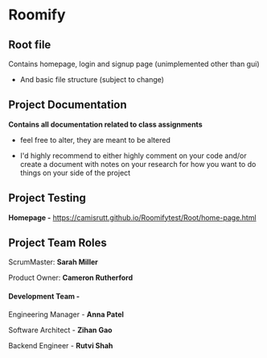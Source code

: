 # Roomify


## Root file

Contains homepage, login and signup page (unimplemented other than gui)

- And basic file structure (subject to change)

## Project Documentation

**Contains all documentation related to class assignments**

- feel free to alter, they are meant to be altered

- I'd highly recommend to either highly comment on your code and/or create a document 
with notes on your research for how you want to do things on your side of the project

## Project Testing
**Homepage -**
https://camisrutt.github.io/Roomifytest/Root/home-page.html

## Project Team Roles

ScrumMaster: **Sarah Miller**

Product Owner: **Cameron Rutherford**

#### Development Team - 
  
Engineering Manager - **Anna Patel**

Software Architect - **Zihan Gao**

Backend Engineer - **Rutvi Shah**
